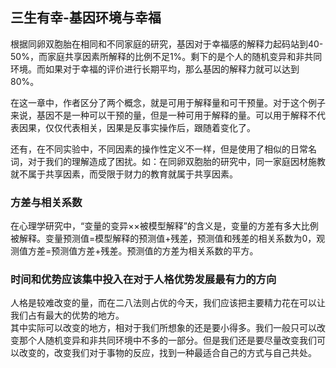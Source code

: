## 三生有幸-基因环境与幸福

根据同卵双胞胎在相同和不同家庭的研究，基因对于幸福感的解释力起码站到40-50%，而家庭共享因素所解释的比例不足1%。剩下的是个人的随机变异和非共同环境。而如果对于幸福的评价进行长期平均，那么基因的解释力就可以达到80%。  

在这一章中，作者区分了两个概念，就是可用于解释量和可干预量。对于这个例子来说，基因不是一种可以干预的量，但是一种可用于解释的量。可以用于解释不代表因果，仅仅代表相关，因果是反事实操作后，跟随着变化了。  

还有，在不同实验中，不同因素的操作性定义不一样，但是使用了相似的日常名词，对于我们的理解造成了困扰。如：在同卵双胞胎的研究中，同一家庭因材施教就不属于共享因素，而受限于财力的教育就属于共享因素。


### 方差与相关系数

在心理学研究中，“变量的变异××被模型解释”的含义是，变量的方差有多大比例被解释。变量预测值=模型解释的预测值+残差，预测值和残差的相关系数为0，观测值方差=预测值方差+残差。预测值的方差为相关系数的平方。


### 时间和优势应该集中投入在对于人格优势发展最有力的方向

人格是较难改变的量，而在二八法则占优的今天，我们应该把主要精力花在可以让我们占有最大的优势的地方。  
其中实际可以改变的地方，相对于我们所想象的还是要小得多。我们一般只可以改变那个人随机变异和非共同环境中不多的一部分。但是我们还是要尽量改变我们可以改变的，改变我们对于事物的反应，找到一种最适合自己的方式与自己共处。
